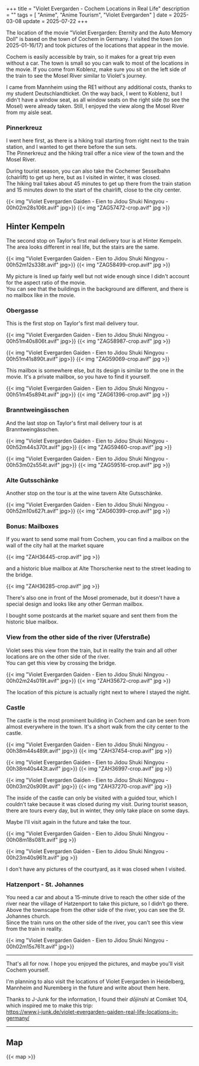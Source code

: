+++
title = "Violet Evergarden - Cochem Locations in Real Life"
description = ""
tags = [
  "Anime",
  "Anime Tourism",
  "Violet Evergarden"
]
date = 2025-03-08
update = 2025-07-22
+++

The location of the movie "Violet Evergarden: Eternity and the Auto Memory Doll" is based on the town of Cochem in Germany.
I visited the town (on 2025-01-16/17) and took pictures of the locations that appear in the movie.

Cochem is easily accessible by train, so it makes for a great trip even without a car. The town is small so you can walk to most of the locations in the movie.
If you come from Koblenz, make sure you sit on the left side of the train to see the Mosel River similar to Violet's journey.

I came from Mannheim using the RE1 without any additional costs, thanks to my student Deutschlandticket. On the way back, I went to Koblenz, but I didn't have a window seat, as all window seats on the right side (to see the Mosel) were already taken. Still, I enjoyed the view along the Mosel River from my aisle seat.

### Pinnerkreuz

I went here first, as there is a hiking trail starting from right next to the train station, and I wanted to get there before the sun sets.  
The Pinnerkreuz and the hiking trail offer a nice view of the town and the Mosel River.

During tourist season, you can also take the Cochemer Sesselbahn (chairlift) to get up here, but as I visited in winter, it was closed.  
The hiking trail takes about 45 minutes to get up there from the train station and 15 minutes down to the start of the chairlift, close to the city center.

{{< img "Violet Evergarden Gaiden - Eien to Jidou Shuki Ningyou - 00h02m28s106t.avif" jpg>}}
{{< img "ZAG57472-crop.avif" jpg >}}

## Hinter Kempeln

The second stop on Taylor's first mail delivery tour is at Hinter Kempeln. The area looks different in real life, but the stairs are the same.

{{< img "Violet Evergarden Gaiden - Eien to Jidou Shuki Ningyou - 00h52m12s338t.avif" jpg>}}
{{< img "ZAG58499-crop.avif" jpg >}}

My picture is lined up fairly well but not wide enough since I didn't account for the aspect ratio of the movie.  
You can see that the buildings in the background are different, and there is no mailbox like in the movie.

### Obergasse

This is the first stop on Taylor's first mail delivery tour.

{{< img "Violet Evergarden Gaiden - Eien to Jidou Shuki Ningyou - 00h51m40s806t.avif" jpg>}}
{{< img "ZAG58987-crop.avif" jpg >}}

{{< img "Violet Evergarden Gaiden - Eien to Jidou Shuki Ningyou - 00h51m41s890t.avif" jpg>}}
{{< img "ZAG59069-crop.avif" jpg >}}

This mailbox is somewhere else, but its design is similar to the one in the movie. It's a private mailbox, so you have to find it yourself.

{{< img "Violet Evergarden Gaiden - Eien to Jidou Shuki Ningyou - 00h51m45s894t.avif" jpg>}}
{{< img "ZAG61396-crop.avif" jpg >}}

### Branntweingässchen

And the last stop on Taylor's first mail delivery tour is at Branntweingässchen.

{{< img "Violet Evergarden Gaiden - Eien to Jidou Shuki Ningyou - 00h52m44s370t.avif" jpg>}}
{{< img "ZAG59460-crop.avif" jpg >}}

{{< img "Violet Evergarden Gaiden - Eien to Jidou Shuki Ningyou - 00h53m02s554t.avif" jpg>}}
{{< img "ZAG59516-crop.avif" jpg >}}

### Alte Gutsschänke

Another stop on the tour is at the wine tavern Alte Gutsschänke.

{{< img "Violet Evergarden Gaiden - Eien to Jidou Shuki Ningyou - 00h52m10s627t.avif" jpg>}}
{{< img "ZAG60399-crop.avif" jpg >}}

### Bonus: Mailboxes

If you want to send some mail from Cochem, you can find a mailbox on the wall of the city hall at the market square

{{< img "ZAH36445-crop.avif" jpg >}}

and a historic blue mailbox at Alte Thorschenke next to the street leading to the bridge.

{{< img "ZAH36285-crop.avif" jpg >}}

There's also one in front of the Mosel promenade, but it doesn't have a special design and looks like any other German mailbox.

I bought some postcards at the market square and sent them from the historic blue mailbox.

### View from the other side of the river (Uferstraße)

Violet sees this view from the train, but in reality the train and all other locations are on the other side of the river.  
You can get this view by crossing the bridge.

{{< img "Violet Evergarden Gaiden - Eien to Jidou Shuki Ningyou - 00h02m24s019t.avif" jpg>}}
{{< img "ZAH35672-crop.avif" jpg >}}

The location of this picture is actually right next to where I stayed the night.

### Castle

The castle is the most prominent building in Cochem and can be seen from almost everywhere in the town. It's a short walk from the city center to the castle.

{{< img "Violet Evergarden Gaiden - Eien to Jidou Shuki Ningyou - 00h38m44s489t.avif" jpg>}}
{{< img "ZAH37454-crop.avif" jpg >}}

{{< img "Violet Evergarden Gaiden - Eien to Jidou Shuki Ningyou - 00h38m40s443t.avif" jpg>}}
{{< img "ZAH36997-crop.avif" jpg >}}

{{< img "Violet Evergarden Gaiden - Eien to Jidou Shuki Ningyou - 00h03m20s909t.avif" jpg>}}
{{< img "ZAH37270-crop.avif" jpg >}}

The inside of the castle can only be visited with a guided tour, which I couldn't take because it was closed during my visit.
During tourist season, there are tours every day, but in winter, they only take place on some days.

Maybe I'll visit again in the future and take the tour.

{{< img "Violet Evergarden Gaiden - Eien to Jidou Shuki Ningyou - 00h08m18s081t.avif" jpg >}}

{{< img "Violet Evergarden Gaiden - Eien to Jidou Shuki Ningyou - 00h23m40s961t.avif" jpg >}}

I don't have any pictures of the courtyard, as it was closed when I visited.

### Hatzenport - St. Johannes

You need a car and about a 15-minute drive to reach the other side of the river near the village of Hatzenport to take this picture, so I didn’t go there.
Above the townscape from the other side of the river, you can see the St. Johannes church.  
Since the train runs on the other side of the river, you can't see this view from the train in reality.

{{< img "Violet Evergarden Gaiden - Eien to Jidou Shuki Ningyou - 00h02m15s761t.avif" jpg>}}

---

That's all for now. I hope you enjoyed the pictures, and maybe you'll visit Cochem yourself.

I'm planning to also visit the locations of Violet Evergarden in Heidelberg, Mannheim and Nuremberg in the future and write about them here.

Thanks to J-Junk for the information, I found their *dōjinshi* at Comiket 104, which inspired me to make this trip:  
<https://www.j-junk.de/violet-evergarden-gaiden-real-life-locations-in-germany/>

---

## Map

{{< map >}}
